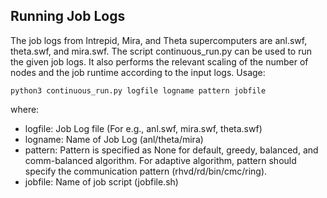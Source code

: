 ## Running Job Logs
The job logs from Intrepid, Mira, and Theta supercomputers are anl.swf, theta.swf, and mira.swf.
The script continuous_run.py can be used to run the given job logs. It also performs the relevant scaling of the number of nodes and the job runtime according to the input logs.
Usage:
```
python3 continuous_run.py logfile logname pattern jobfile
```
where:
* logfile: Job Log file (For e.g., anl.swf, mira.swf, theta.swf)
* logname: Name of Job Log (anl/theta/mira)
* pattern: Pattern is specified as None for default, greedy, balanced, and comm-balanced algorithm. For adaptive algorithm, pattern should specify the communication pattern (rhvd/rd/bin/cmc/ring).
* jobfile: Name of job script (jobfile.sh)
